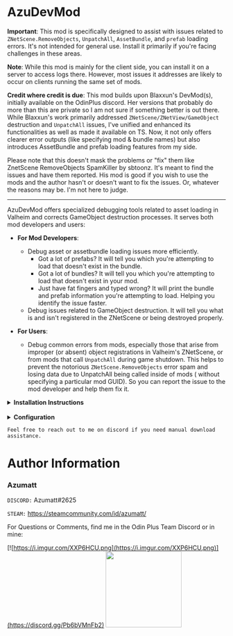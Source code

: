 # AzuDevMod

**Important**: This mod is specifically designed to assist with issues related
to `ZNetScene.RemoveObjects`, `UnpatchAll`, `AssetBundle`, and `prefab` loading errors. It's not intended for general
use. Install it primarily if you're facing challenges in these areas.

**Note**: While this mod is mainly for the client side, you can install it on a server to access logs there. However,
most issues it addresses are likely to occur on clients running the same set of mods.

**Credit where credit is due**: This mod builds upon Blaxxun's DevMod(s), initially available on the OdinPlus discord.
Her versions that probably do more than this are private so I am not sure if something better is out there.
While Blaxxun's work primarily addressed `ZNetScene/ZNetView/GameObject` destruction and `UnpatchAll` issues, I've
unified and
enhanced its functionalities as well as made it available on TS. Now, it not only offers clearer error outputs (like
specifying mod & bundle names) but
also introduces AssetBundle and prefab loading features from my side.

Please note that this doesn't mask the problems or "fix" them like ZnetScene RemoveObjects SpamKiller by sbtoonz. It's
meant to find the issues and have them reported. His mod is good if you wish to use the mods and the author hasn't or
doesn't want to fix the issues. Or, whatever the reasons may be. I'm not here to judge.

---

AzuDevMod offers specialized debugging tools related to asset loading in Valheim and corrects GameObject destruction
processes. It serves both mod developers and users:

- **For Mod Developers**:
    - Debug asset or assetbundle loading issues more efficiently.
        - Got a lot of prefabs? It will tell you which you're attempting to load that doesn't exist in the bundle.
        - Got a lot of bundles? It will tell you which you're attempting to load that doesn't exist in your mod.
        - Just have fat fingers and typed wrong? It will print the bundle and prefab information you're attempting to
          load. Helping you
          identify the issue faster.
    - Debug issues related to GameObject destruction. It will tell you what is and isn't registered in the ZNetScene or
      being destroyed properly.

- **For Users**:
    - Debug common errors from mods, especially those that arise from improper (or absent) object registrations in
      Valheim's ZNetScene, or from mods that call `UnpatchAll` during game shutdown. This helps to prevent the
      notorious `ZNetScene.RemoveObjects` error spam and losing data due to UnpatchAll being called inside of mods (
      without
      specifying a particular mod GUID). So you can report the issue to the mod developer and help them fix it.

<details>
<summary><b>Installation Instructions</b></summary>

***You must have BepInEx installed correctly! I can not stress this enough.***

### Manual Installation

`Note: (Manual installation is likely how you have to do this on a server, make sure BepInEx is installed on the server correctly)`

1. **Download the latest release of BepInEx.**
2. **Extract the contents of the zip file to your game's root folder.**
3. **Download the latest release of AzuDevMod from Thunderstore.io.**
4. **Extract the contents of the zip file to the `BepInEx/plugins` folder.**
5. **Launch the game.**

### Installation through r2modman or Thunderstore Mod Manager

1. **Install [r2modman](https://valheim.thunderstore.io/package/ebkr/r2modman/)
   or [Thunderstore Mod Manager](https://www.overwolf.com/app/Thunderstore-Thunderstore_Mod_Manager).**

   > For r2modman, you can also install it through the Thunderstore site.
   ![](https://i.imgur.com/s4X4rEs.png "r2modman Download")

   > For Thunderstore Mod Manager, you can also install it through the Overwolf app store
   ![](https://i.imgur.com/HQLZFp4.png "Thunderstore Mod Manager Download")
2. **Open the Mod Manager and search for "AzuDevMod" under the Online
   tab. `Note: You can also search for "Azumatt" to find all my mods.`**

   `The image below shows VikingShip as an example, but it was easier to reuse the image.`

   ![](https://i.imgur.com/5CR5XKu.png)

3. **Click the Download button to install the mod.**
4. **Launch the game.**

</details>

<br>


<details>
<summary><b>Configuration</b></summary>

### General User Configurations

- #### Log Destroyed ZNetViews
    - **Description:** Logs destroyed ZNetViews to the console. Useful for identifying mods that have ZNetViews
      destroyed
      without going through the ZNetScene.
        - Default Value: On

- #### Log Unregistered ZNetViews

    - **Description:** Logs unregistered ZNetViews to the console. Useful for identifying mods that have ZNetViews with
      prefabs not registered in the ZNetScene.
        - Default Value: On

- ### Log Unpatch All

    - **Description:** Logs mods that call UnpatchAll to the console. Useful for finding mods that are unpatching
      all patches at game close causing issues with other mods.
        - Default Value: On

- ### Log Asset Bundle Issues

    - **Description:** Logs asset bundle issues to the console. Useful for identifying mods that load asset bundles
      incorrectly or attempt to retrieve prefabs from a bundle that doesn't contain them.
        - Default Value: On

### Mod Developer Configurations

- #### Log Duplicate GameObject Additions

    - **Description:** Logs duplicate GameObject additions to the console. Mainly intended for mod developer debugging.
      Note
      that this might not work if your mod is obfuscated. Use this on a clean version of your mod. Useful for finding
      duplicate key issues for ZNetScene, such as attempting to add duplicate GameObjects to ZNetScene's prefab list.
        - Default Value: Off

</details>

`Feel free to reach out to me on discord if you need manual download assistance.`

# Author Information

### Azumatt

`DISCORD:` Azumatt#2625

`STEAM:` https://steamcommunity.com/id/azumatt/

For Questions or Comments, find me in the Odin Plus Team Discord or in mine:

[![https://i.imgur.com/XXP6HCU.png](https://i.imgur.com/XXP6HCU.png)](https://discord.gg/Pb6bVMnFb2)
<a href="https://discord.gg/pdHgy6Bsng"><img src="https://i.imgur.com/Xlcbmm9.png" href="https://discord.gg/pdHgy6Bsng" width="175" height="175"></a>